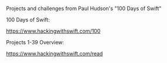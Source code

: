 Projects and challenges from Paul Hudson's "100 Days of Swift"


100 Days of Swift:

https://www.hackingwithswift.com/100

Projects 1-39 Overview:

https://www.hackingwithswift.com/read
